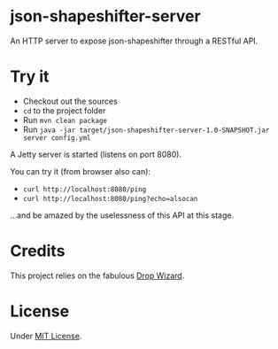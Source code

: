 # json-shapeshifter-server

An HTTP server to expose json-shapeshifter through a RESTful API.

# Try it

* Checkout out the sources
* `cd` to the project folder
* Run `mvn clean package`
* Run `java -jar target/json-shapeshifter-server-1.0-SNAPSHOT.jar server config.yml`

A Jetty server is started (listens on port 8080).

You can try it (from browser also can):
* `curl http://localhost:8080/ping`
* `curl http://localhost:8080/ping?echo=alsocan`

...and be amazed by the uselessness of this API at this stage.

# Credits

This project relies on the fabulous [Drop Wizard](http://dropwizard.io/).

# License

Under [MIT License](http://opensource.org/licenses/MIT).